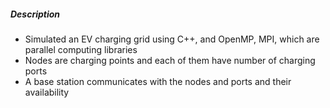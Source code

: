 ##### Description #####
- Simulated an EV charging grid using C++, and OpenMP, MPI, which are parallel computing libraries
- Nodes are charging points and each of them have number of charging ports
- A base station communicates with the nodes and ports and their availability


